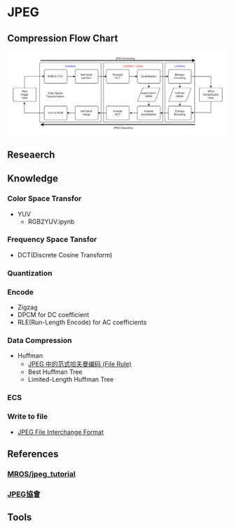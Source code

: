 # JPEG
## Compression Flow Chart
![JPEG Compression Flow Chart](https://github.com/BRlin-o/JPEG/blob/main/img/JPEG壓縮流程.png)
## Reseaerch

## Knowledge
### Color Space Transfor
- YUV
    - RGB2YUV.ipynb

### Frequency Space Tansfor
- DCT(Discrete Cosine Transform)

### Quantization

### Encode
- Zigzag
- DPCM for DC coefficient
- RLE(Run-Length Encode) for AC coefficients

### Data Compression
- Huffman
    - [JPEG 中的范式哈夫曼编码 (File Rule)](https://zhuanlan.zhihu.com/p/72044095)
    - Best Huffman Tree
    - Limited-Length Huffman Tree

### ECS
### Write to file
- [JPEG File Interchange Format](https://en.wikipedia.org/wiki/JPEG_File_Interchange_Format)

## References
### [MROS/jpeg_tutorial](https://github.com/MROS/jpeg_tutorial)
### [JPEG協會](https://jpeg.org/items/20150709_press.html)

## Tools